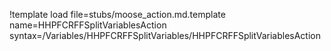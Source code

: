 !template load file=stubs/moose_action.md.template name=HHPFCRFFSplitVariablesAction syntax=/Variables/HHPFCRFFSplitVariables/HHPFCRFFSplitVariablesAction